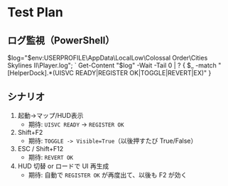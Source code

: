 # Test Plan

## ログ監視（PowerShell）
$log="$env:USERPROFILE\AppData\LocalLow\Colossal Order\Cities Skylines II\Player.log"; `
Get-Content "$log" -Wait -Tail 0 | ? { $_ -match "\[HelperDock\].*(UISVC READY|REGISTER OK|TOGGLE|REVERT|EX)" }

## シナリオ
1) 起動→マップ/HUD表示  
   - 期待: `UISVC READY` → `REGISTER OK`
2) Shift+F2  
   - 期待: `TOGGLE -> Visible=True`（以後押すたび True/False）
3) ESC / Shift+F12  
   - 期待: `REVERT OK`
4) HUD 切替 or ロードで UI 再生成  
   - 期待: 自動で `REGISTER OK` が再度出て、以後も F2 が効く
